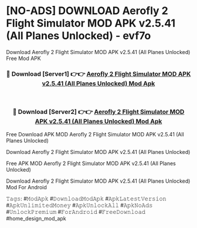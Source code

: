 # [NO-ADS] DOWNLOAD Aerofly 2 Flight Simulator MOD APK v2.5.41 (All Planes Unlocked) - evf7o
Download Aerofly 2 Flight Simulator MOD APK v2.5.41 (All Planes Unlocked) Free Mod APK

<div align="center">
<h3>🔴 Download [Server1] 👉👉 <a href="https://apk-comot.site?title=Aerofly_2_Flight_Simulator_MOD_APK_v2.5.41_(All_Planes_Unlocked)">Aerofly 2 Flight Simulator MOD APK v2.5.41 (All Planes Unlocked) Mod Apk</a></h3><br>

<h3>🔴 Download [Server2] 👉👉 <a href="https://apk-comot.site?title=Aerofly_2_Flight_Simulator_MOD_APK_v2.5.41_(All_Planes_Unlocked)">Aerofly 2 Flight Simulator MOD APK v2.5.41 (All Planes Unlocked) Mod Apk</a></h3>
</div>


Free Download APK MOD Aerofly 2 Flight Simulator MOD APK v2.5.41 (All Planes Unlocked)

Download Aerofly 2 Flight Simulator MOD APK v2.5.41 (All Planes Unlocked) 

Free APK MOD Aerofly 2 Flight Simulator MOD APK v2.5.41 (All Planes Unlocked) 

Download Aerofly 2 Flight Simulator MOD APK v2.5.41 (All Planes Unlocked) Mod For Android

𝚃𝚊𝚐𝚜: #𝙼𝚘𝚍𝙰𝚙𝚔 #𝙳𝚘𝚠𝚗𝚕𝚘𝚊𝚍𝙼𝚘𝚍𝙰𝚙𝚔 #𝙰𝚙𝚔𝙻𝚊𝚝𝚎𝚜𝚝𝚅𝚎𝚛𝚜𝚒𝚘𝚗 #𝙰𝚙𝚔𝚄𝚗𝚕𝚒𝚖𝚒𝚝𝚎𝚍𝙼𝚘𝚗𝚎𝚢 #𝙰𝚙𝚔𝚄𝚗𝚕𝚘𝚌𝚔𝙰𝚕𝚕 #𝙰𝚙𝚔𝙽𝚘𝙰𝚍𝚜 #𝚄𝚗𝚕𝚘𝚌𝚔𝙿𝚛𝚎𝚖𝚒𝚞𝚖 #𝙵𝚘𝚛𝙰𝚗𝚍𝚛𝚘𝚒𝚍 #𝙵𝚛𝚎𝚎𝙳𝚘𝚠𝚗𝚕𝚘𝚊𝚍 #home_design_mod_apk